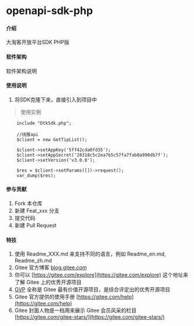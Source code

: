 # openapi-sdk-php

#### 介绍
大淘客开放平台SDK PHP版

#### 软件架构
软件架构说明

#### 使用说明

1.  将SDK克隆下来，直接引入到项目中

> 使用实例

```
    include "DtkSdk.php";

    //线报api
    $client = new GetTipList();

    $client->setAppKey('5ff42cda0fd35');
    $client->setAppSecret('28318c5c2ea7b5c57fa7fab0a990db7f');
    $client->setVersion('v3.0.0');

    $res = $client->setParams([])->request();
    var_dump($res);

```

#### 参与贡献

1.  Fork 本仓库
2.  新建 Feat_xxx 分支
3.  提交代码
4.  新建 Pull Request


#### 特技

1.  使用 Readme\_XXX.md 来支持不同的语言，例如 Readme\_en.md, Readme\_zh.md
2.  Gitee 官方博客 [blog.gitee.com](https://blog.gitee.com)
3.  你可以 [https://gitee.com/explore](https://gitee.com/explore) 这个地址来了解 Gitee 上的优秀开源项目
4.  [GVP](https://gitee.com/gvp) 全称是 Gitee 最有价值开源项目，是综合评定出的优秀开源项目
5.  Gitee 官方提供的使用手册 [https://gitee.com/help](https://gitee.com/help)
6.  Gitee 封面人物是一档用来展示 Gitee 会员风采的栏目 [https://gitee.com/gitee-stars/](https://gitee.com/gitee-stars/)
